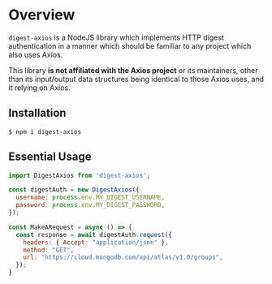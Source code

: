 # Overview

`digest-axios` is a NodeJS library which implements HTTP digest authentication in a
manner which should be familiar to any project which also uses Axios.

This library **is not affiliated with the Axios project** or its maintainers, other than its
input/output data structures being identical to those Axios uses, and it relying on Axios.

## Installation

```
$ npm i digest-axios
```

## Essential Usage

```js
import DigestAxios from 'digest-axios';

const digestAuth = new DigestAxios({
  username: process.env.MY_DIGEST_USERNAME,
  password: process.env.MY_DIGEST_PASSWORD,
});

const MakeARequest = async () => {
  const response = await digestAuth.request({
    headers: { Accept: "application/json" },
    method: "GET",
    url: "https://cloud.mongodb.com/api/atlas/v1.0/groups",
  });
}
```

